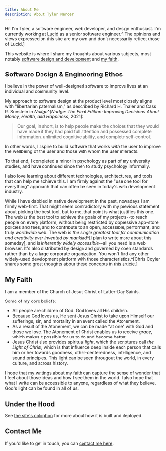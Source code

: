 ```yaml
---
title: About Me
description: About Tyler Mercer
---
```


Hi! I'm Tyler, a software engineer, web developer, and design enthusiast. I'm
currently working at [Lucid](https://lucid.co/) as a senior software
engineer.^[The opinions and views expressed on this site are my own and don’t
necessarily reflect those of Lucid.]

This website is where I share my thoughts about various subjects, most notably
[software design and development](/posts/software/) and
[my faith](/posts/faith/).

## Software Design & Engineering Ethos

I believe in the power of well-designed software to improve lives at an
individual and community level.

My approach to software design at the product level most closely aligns with
"libertarian paternalism," as described by Richard H. Thaler and Cass R.
Sunstein in
_Nudge_^[_Nudge: The Final Edition: Improving Decisions About Money, Health, and Happiness_, 2021]:

> Our goal, in short, is to help people make the choices that they would have
> made if they had paid full attention and possessed complete information,
> unlimited cognitive ability, and complete self-control.

In other words, I aspire to build software that works _with_ the user to improve
the wellbeing of the user and those with whom the user interacts.

To that end, I completed a minor in psychology as part of my university studies,
and have continued since then to study psychology informally.

I also love learning about different technologies, architectures, and tools that
can help me achieve this. I am firmly against the "use one tool for everything"
approach that can often be seen in today's web development industry.

While I have dabbled in native development in the past, nowadays I am firmly
web-first. That might seem contradictory with my previous statement about
picking the best tool, but to me, that point is what justifies this one. The web
_is_ the best tool to achieve the goals of my projects--to reach people on every
platform, without being restricted by oppressive app-store policies and fees,
and to contribute to an open, accessible, performant, and truly _worldwide_ web.
The web is _the single greatest tool for communication and creativity ever
invented by mankind_^[I plan to write more about this someday], and is
_inherently widely accessible_--all you need is a web browser. It's also
distributed by design and governed by open standards rather than by a large
corporate organization. You won't find any other widely-used development
platform with those characteristics.^[Chris Coyier shares some great thoughts
about these concepts in
[this article](https://chriscoyier.net/2023/01/04/what-does-it-look-like-for-the-web-to-lose/).]

## My Faith

I am a member of the Church of Jesus Christ of Latter-Day Saints.

Some of my core beliefs:

* All people are children of God. God loves all His children.
* Because God loves us, He sent Jesus Christ to take upon Himself our
  sufferings, sin, and mortality in an event called the Atonement.
* As a result of the Atonement, we can be made "at one" with God and those we
  love. The Atonement of Christ enables us to receive _grace_, which makes it
  possible for us to do and become better.
* Jesus Christ also provides spiritual _light_, which the scriptures call _the
  Light of Christ_, which is that influence deep inside each person that calls
  him or her towards goodness, other-centeredness, intelligence, and sound
  principles. This light can be seen througout the world, in every culture, and
  across history.

I hope that [my writings about my faith](/posts/faith) can capture the sense of
wonder that I feel about those ideas and how I see them in the world. I also
hope that what I write can be accessible to anyone, regardless of what they
believe. God's light can be found in all of us.

## Under the Hood

See [the site's colophon](/colophon/) for more about how it is built and
deployed.

## Contact Me

If you'd like to get in touch, you can [contact me here](/contact/).

